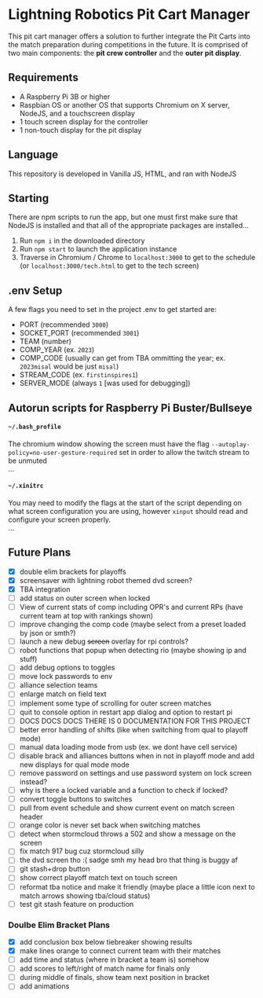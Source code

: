 # Lightning Robotics Pit Cart Manager
This pit cart manager offers a solution to further integrate the Pit Carts into the match preparation during competitions in the future. It is comprised of two main components: the **pit crew controller** and the **outer pit display**.

## Requirements
* A Raspberry Pi 3B or higher
* Raspbian OS or another OS that supports Chromium on X server, NodeJS, and a touchscreen display
* 1 touch screen display for the controller
* 1 non-touch display for the pit display

## Language
This repository is developed in Vanilla JS, HTML, and ran with NodeJS

## Starting
There are npm scripts to run the app, but one must first make sure that NodeJS is installed and that all of the appropriate packages are installed...
1. Run `npm i` in the downloaded directory
2. Run `npm start` to launch the application instance
3. Traverse in Chromium / Chrome to `localhost:3000` to get to the schedule (or `localhost:3000/tech.html` to get to the tech screen)

## .env Setup
A few flags you need to set in the project .env to get started are:
- PORT (recommended `3000`)
- SOCKET_PORT (recommended `3001`)
- TEAM (number)
- COMP_YEAR (ex. `2023`)
- COMP_CODE (usually can get from TBA ommitting the year; ex. `2023misal` would be just `misal`)
- STREAM_CODE (ex. `firstinspires1`)
- SERVER_MODE (always `1` \[was used for debugging])

## Autorun scripts for Raspberry Pi Buster/Bullseye
#### `~/.bash_profile`
The chromium window showing the screen must have the flag `--autoplay-policy=no-user-gesture-required` set in order to allow the twitch stream to be unmuted
<br/>...
#### `~/.xinitrc`
You may need to modify the flags at the start of the script depending on what screen configuration you are using, however `xinput` should read and configure your screen properly.
<br/>...

## Future Plans
- [x] double elim brackets for playoffs
- [x] screensaver with lightning robot themed dvd screen?
- [x] TBA integration
- [ ] add status on outer screen when locked
- [ ] View of current stats of comp including OPR's and current RPs (have current team at top with rankings shown)
- [ ] improve changing the comp code (maybe select from a preset loaded by json or smth?)
- [ ] launch a new debug ~~screen~~ overlay for rpi controls?
- [ ] robot functions that popup when detecting rio (maybe showing ip and stuff)
- [ ] add debug options to toggles
- [ ] move lock passwords to env
- [ ] alliance selection teams
- [ ] enlarge match on field text
- [ ] implement some type of scrolling for outer screen matches
- [ ] quit to console option in restart app dialog and option to restart pi
- [ ] DOCS DOCS DOCS THERE IS 0 DOCUMENTATION FOR THIS PROJECT
- [ ] better error handling of shifts (like when switching from qual to playoff mode)
- [ ] manual data loading mode from usb (ex. we dont have cell service)
- [ ] disable brack and alliances buttons when in not in playoff mode and add new displays for qual mode mode
- [ ] remove password on settings and use password system on lock screen instead?
- [ ] why is there a locked variable and a function to check if locked?
- [ ] convert toggle buttons to switches
- [ ] pull from event schedule and show current event on match screen header
- [ ] orange color is never set back when switching matches
- [ ] detect when stormcloud throws a 502 and show a message on the screen
- [ ] fix match 917 bug cuz stormcloud silly
- [ ] the dvd screen tho :( sadge smh my head bro that thing is buggy af
- [ ] git stash+drop button
- [ ] show correct playoff match text on touch screen
- [ ] reformat tba notice and make it friendly (maybe place a little icon next to match arrows showing tba/cloud status)
- [ ] test git stash feature on production

### Doulbe Elim Bracket Plans
- [x] add conclusion box below tiebreaker showing results
- [x] make lines orange to connect current team with their matches
- [ ] add time and status (where in bracket a team is) somehow
- [ ] add scores to left/right of match name for finals only
- [ ] during middle of finals, show team next position in bracket
- [ ] add animations